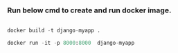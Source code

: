 ### Run below cmd to create and run docker image.

```python 

docker build -t django-myapp .

docker run -it -p 8000:8000  django-myapp

```

